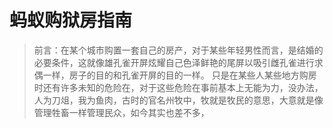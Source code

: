 # 蚂蚁购狱房指南

> 前言：在某个城市购置一套自己的房产，对于某些年轻男性而言，是结婚的必要条件，这就像雄孔雀开屏炫耀自己色泽鲜艳的尾屏以吸引雌孔雀进行求偶一样，房子的目的和孔雀开屏的目的一样。
> 只是在某些人某些地方购房时还有许多未知的危险在，对于这些危险在事前基本上无能为力，没办法，人为刀俎，我为鱼肉，古时的官名州牧中，牧就是牧民的意思，大意就是像管理牲畜一样管理民众，如今其实也差不多， 

<!--stackedit_data:
eyJoaXN0b3J5IjpbMTI3NTcyMjcxNiwtMTMyMzg3MjQzMiwtMj
M2NjczMjQ4LC0yNDUwODEzNTEsLTE1NzY4Njk4MDIsNTkyMTE0
OTI2LC0xMzU2MjYxMzA1LDI2MTQ3MzIzOSwxMTYwMjg5OTkzLD
g1Njg5NDI2OSwyMTM1MDI1MDYzLDE4NTU1NTIwNjBdfQ==
-->